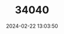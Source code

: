 ---
title: "34040"
category: "Delissea undulata"
draft: false
date: 2024-02-22 13:03:50
languages:
  English: ["Undulata Delissea"]
---
